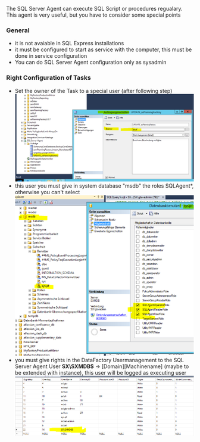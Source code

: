 

The SQL Server Agent can execute SQL Script or procedures regualary. This agent is very useful, but you have to consider some special points

### General
* it is not avaiable in SQL Express installations
* it must be configured to start as service with the computer, this must be done in service configuration
* You can do SQL Server Agent configuration only as sysadmin

### Right Configuration of Tasks
* Set the owner of the Task to a special user (after following step)  
![task_user](images/task_user.png "task_user")  
* this user you must give in system database "msdb" the roles SQLAgent*, otherwise you can't select  
![msdb_roles](images/msdb_roles.png "msdb_roles")  
* you must give rights in the DataFactory Usermanagement to the SQL Server Agent User **SX\SXMDB$** -> [Domain]\[Machinename] (maybe to be extended with instance), this user will be logged as executing user
![](images/df_user.png)  






